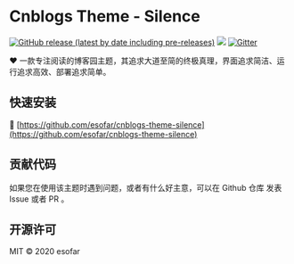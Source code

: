 # Cnblogs Theme - Silence

[![GitHub release (latest by date including pre-releases)](https://img.shields.io/github/v/release/esofar/cnblogs-theme-silence?include_prereleases&style=flat-square)](https://github.com/esofar/cnblogs-theme-silence/releases)
[![](https://data.jsdelivr.com/v1/package/gh/esofar/cnblogs-theme-silence/badge)](https://www.jsdelivr.com/package/gh/esofar/cnblogs-theme-silence)
[![Gitter](https://img.shields.io/gitter/room/esofar/cnblogs-theme-silence?style=flat-square)](https://gitter.im/cnblogs-theme-silence/community)

❤️ 一款专注阅读的博客园主题，其追求大道至简的终极真理，界面追求简洁、运行追求高效、部署追求简单。

## 快速安装

📖 [https://github.com/esofar/cnblogs-theme-silence](https://github.com/esofar/cnblogs-theme-silence)


## 贡献代码

如果您在使用该主题时遇到问题，或者有什么好主意，可以在 Github 仓库 发表 Issue 或者 PR 。


## 开源许可

MIT © 2020 esofar
